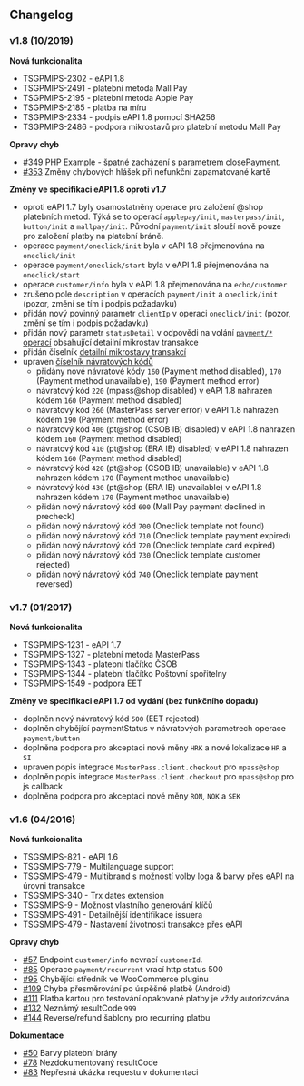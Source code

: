 Changelog
---

### v1.8 (10/2019)

**Nová funkcionalita**

* TSGPMIPS-2302 - eAPI 1.8
* TSGPMIPS-2491 - platební metoda Mall Pay
* TSGPMIPS-2195 - platební metoda Apple Pay
* TSGPMIPS-2185 - platba na míru
* TSGPMIPS-2334 - podpis eAPI 1.8 pomocí SHA256
* TSGPMIPS-2486 - podpora mikrostavů pro platební metodu Mall Pay

**Opravy chyb**

* [#349](https://github.com/csob/paymentgateway/issues/349) PHP Example - špatné zacházení s parametrem closePayment.
* [#353](https://github.com/csob/paymentgateway/issues/353) Změny chybových hlášek při nefunkční zapamatované kartě

**Změny ve specifikaci eAPI 1.8 oproti v1.7**

* oproti eAPI 1.7 byly osamostatněny operace pro založení @shop platebních metod. Týká se to operací `applepay/init`, `masterpass/init`, `button/init` a `mallpay/init`. Původní `payment/init` slouží nově pouze pro založení platby na platební bráně. 
* operace `payment/oneclick/init` byla v eAPI 1.8 přejmenována na `oneclick/init`
* operace `payment/oneclick/start` byla v eAPI 1.8 přejmenována na `oneclick/start`
* operace `customer/info` byla v eAPI 1.8 přejmenována na `echo/customer`
* zrušeno pole `description` v operacích `payment/init` a `oneclick/init` (pozor, změní se tím i podpis požadavku)
* přidán nový povinný parametr `clientIp` v operaci `oneclick/init` (pozor, změní se tím i podpis požadavku)
* přidán nový parametr `statusDetail` v odpovědi na volání [`payment/*` operací](https://github.com/csob/paymentgateway/wiki/Z%C3%A1kladn%C3%AD-metody#n%C3%A1vratov%C3%A9-hodnoty-) obsahující detailní mikrostav transakce
* přidán číselník [detailní mikrostavy transakcí](https://github.com/csob/paymentgateway/wiki/Detailní-mikrostavy-transakcí)
* upraven [číselník návratových kódů](https://github.com/csob/paymentgateway/wiki/Vol%C3%A1n%C3%AD-rozhran%C3%AD-eAPI#%C4%8C%C3%ADseln%C3%ADk-n%C3%A1vratov%C3%BDch-k%C3%B3d%C5%AF-)
  * přidány nové návratové kódy `160` (Payment method disabled), `170` (Payment method unavailable), `190` (Payment method error)
  * návratový kód `220` (mpass@shop disabled) v eAPI 1.8 nahrazen kódem `160` (Payment method disabled)
  * návratový kód `260` (MasterPass server error) v eAPI 1.8 nahrazen kódem `190` (Payment method error)
  * návratový kód `400` (pt@shop (CSOB IB) disabled) v eAPI 1.8 nahrazen kódem `160` (Payment method disabled)
  * návratový kód `410` (pt@shop (ERA IB) disabled) v eAPI 1.8 nahrazen  kódem `160` (Payment method disabled)
  * návratový kód `420` (pt@shop (CSOB IB) unavailable) v eAPI 1.8 nahrazen kódem `170` (Payment method unavailable)
  * návratový kód `430` (pt@shop (ERA IB) unavailable) v eAPI 1.8 nahrazen  kódem `170` (Payment method unavailable)
  * přidán nový návratový kód `600` (Mall Pay payment declined in precheck)
  * přidán nový návratový kód `700` (Oneclick template not found)
  * přidán nový návratový kód `710` (Oneclick template payment expired)
  * přidán nový návratový kód `720` (Oneclick template card expired)
  * přidán nový návratový kód `730` (Oneclick template customer rejected)
  * přidán nový návratový kód `740` (Oneclick template payment reversed)


### v1.7 (01/2017)

**Nová funkcionalita**

* TSGPMIPS-1231 - eAPI 1.7
* TSGPMIPS-1327 - platební metoda MasterPass
* TSGPMIPS-1343 - platební tlačítko ČSOB 
* TSGPMIPS-1344 - platební tlačítko Poštovní spořitelny 
* TSGPMIPS-1549 - podpora EET

**Změny ve specifikaci eAPI 1.7 od vydání (bez funkčního dopadu)** 

* doplněn nový návratový kód `500` (EET rejected)
* doplněn chybějící paymentStatus v návratových parametrech operace `payment/button`
* doplněna podpora pro akceptaci nové měny `HRK` a nové lokalizace `HR` a `SI`
* upraven popis integrace `MasterPass.client.checkout` pro `mpass@shop`
* doplněn popis integrace `MasterPass.client.checkout` pro `mpass@shop` pro js callback
* doplněna podpora pro akceptaci nové měny `RON`, `NOK` a `SEK`


### v1.6 (04/2016)

**Nová funkcionalita**

* TSGSMIPS-821 - eAPI 1.6
* TSGSMIPS-779 - Multilanguage support
* TSGSMIPS-479 - Multibrand s možností volby loga & barvy přes eAPI na úrovni transakce
* TSGSMIPS-340 - Trx dates extension
* TSGSMIPS-9 - Možnost vlastního generování klíčů
* TSGSMIPS-491 - Detailnější identifikace issuera
* TSGSMIPS-479 - Nastavení životnosti transakce přes eAPI

**Opravy chyb**

* [#57](https://github.com/csob/paymentgateway/issues/57) Endpoint `customer/info` nevrací `customerId`.
* [#85](https://github.com/csob/paymentgateway/issues/85) Operace `payment/recurrent` vrací http status 500
* [#95](https://github.com/csob/paymentgateway/issues/95) Chybějící středník ve WooCommerce pluginu
* [#109](https://github.com/csob/paymentgateway/issues/109) Chyba přesměrování po úspěšné platbě (Android)
* [#111](https://github.com/csob/paymentgateway/issues/111) Platba kartou pro testování opakované platby je vždy autorizována
* [#132](https://github.com/csob/paymentgateway/issues/132) Neznámý resultCode `999`
* [#144](https://github.com/csob/paymentgateway/issues/144) Reverse/refund šablony pro recurring platbu 

**Dokumentace**

* [#50](https://github.com/csob/paymentgateway/issues/50) Barvy platební brány
* [#78](https://github.com/csob/paymentgateway/issues/78) Nezdokumentovaný resultCode
* [#83](https://github.com/csob/paymentgateway/issues/83) Nepřesná ukázka requestu v dokumentaci
